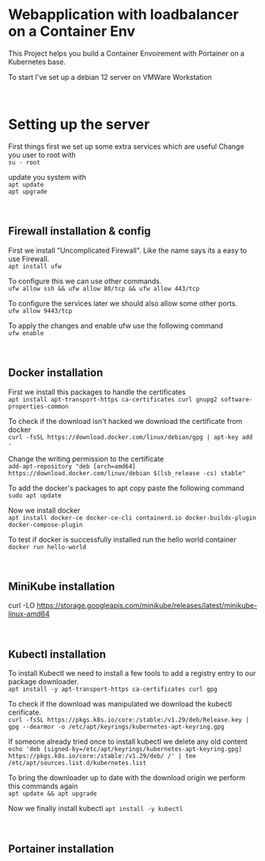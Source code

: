 # Webapplication with loadbalancer on a Container Env

This Project helps you build a Container Envoirement with Portainer on a Kubernetes base.

To start I've set up a debian 12 server on VMWare Workstation

<br  />

# Setting up the server

First things first we set up some extra services which are useful
Change you user to root with <br />
`su - root`

update you system with<br />
`apt update` <br />
`apt upgrade`

<br  />

## Firewall installation & config

First we install "Uncomplicated Firewall". Like the name says its a easy to use Firewall.<br />
`apt install ufw`

To configure this we can use other commands.<br />
`ufw allow ssh && ufw allow 80/tcp && ufw allow 443/tcp`

To configure the services later we should also allow some other ports.<br />
`ufw allow 9443/tcp`

To apply the changes and enable ufw use the following command<br />
`ufw enable`

<br  />

## Docker installation

First we install this packages to handle the certificates<br />
`apt install apt-transport-https ca-certificates curl gnupg2 software-properties-common`

To check if the download isn't hacked we download the certificate from docker<br />
`curl -fsSL https://download.docker.com/linux/debian/gpg | apt-key add -`

Change the writing permission to the certificate<br />
`add-apt-repository "deb [arch=amd64] https://download.docker.com/linux/debian $(lsb_release -cs) stable"`

To add the docker's packages to apt copy paste the following command<br />
`sudo apt update`

Now we install docker<br />
`apt install docker-ce docker-ce-cli containerd.io docker-buildx-plugin docker-compose-plugin`

To test if docker is successfully installed run the hello world container<br />
`docker run hello-world`

<br  />

## MiniKube installation

curl -LO https://storage.googleapis.com/minikube/releases/latest/minikube-linux-amd64

<br  />

## Kubectl installation

To install Kubectl we need to install a few tools to add a registry entry to our package downloader.<br />
`apt install -y apt-transport-https ca-certificates curl gpg`

To check if the download was manipulated we download the kubectl cerificate.<br />
`curl -fsSL https://pkgs.k8s.io/core:/stable:/v1.29/deb/Release.key | gpg --dearmor -o /etc/apt/keyrings/kubernetes-apt-keyring.gpg`

If someone already tried once to install kubectl we delete any old content
`echo 'deb [signed-by=/etc/apt/keyrings/kubernetes-apt-keyring.gpg] https://pkgs.k8s.io/core:/stable:/v1.29/deb/ /' | tee /etc/apt/sources.list.d/kubernetes.list`

To bring the downloader up to date with the download origin we perform this commands again<br />
`apt update && apt upgrade`

Now we finally install kubectl
`apt install -y kubectl`

<br  />

## Portainer installation
